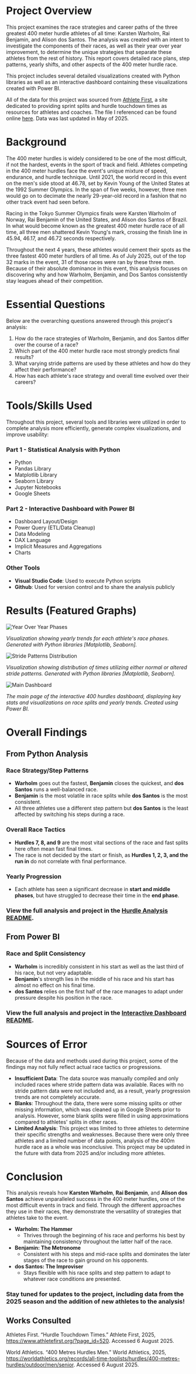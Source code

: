 # Project Overview
This project examines the race strategies and career paths of the three greatest 400 meter hurdle athletes of all time: Karsten Warholm, Rai Benjamin, and Alison dos Santos. The analysis was created with an intent to investigate the components of their races, as well as their year over year improvement, to determine the unique strategies that separate these athletes from the rest of history. This report covers detailed race plans, step patterns, yearly shifts, and other aspects of the 400 meter hurdle race.

This project includes several detailed visualizations created with Python libraries as well as an interactive dashboard containing these visualizations created with Power BI.

All of the data for this project was sourced from [Athlete First](athletefirst.org), a site dedicated to providing sprint splits and hurdle touchdown times as resources for athletes and coaches. The file I referenced can be found online [here](https://www.athletefirst.org/wp-content/uploads/2025/06/Mens-400m-Hurdles-by-athlete-20250520.pdf). Data was last updated in May of 2025.

# Background
The 400 meter hurdles is widely considered to be one of the most difficult, if not the hardest, events in the sport of track and field. Athletes competing in the 400 meter hurdles face the event's unique mixture of speed, endurance, and hurdle technique. Until 2021, the world record in this event on the men's side stood at 46.78, set by Kevin Young of the United States at the 1992 Summer Olympics. In the span of five weeks, however, three men would go on to decimate the nearly 29-year-old record in a fashion that no other track event had seen before. 

Racing in the Tokyo Summer Olympics finals were Karsten Warholm of Norway, Rai Benjamin of the United States, and Alison dos Santos of Brazil. In what would become known as the greatest 400 meter hurdle race of all time, all three men shattered Kevin Young's mark, crossing the finish line in 45.94, 46.17, and 46.72 seconds respectively. 

Throughout the next 4 years, these athletes would cement their spots as the three fastest 400 meter hurdlers of all time. As of July 2025, out of the top 32 marks in the event, 31 of those races were ran by these three men. Because of their absolute dominance in this event, this analysis focuses on discovering why and how Warholm, Benjamin, and Dos Santos consistently stay leagues ahead of their competition.

# Essential Questions
Below are the overarching questions answered through this project's analysis:
1. How do the race strategies of Warholm, Benjamin, and dos Santos differ over the course of a race?
2. Which part of the 400 meter hurdle race most strongly predicts final results?
3. What varying stride patterns are used by these athletes and how do they affect their performance?
4. How has each athlete's race strategy and overall time evolved over their careers?

# Tools/Skills Used
Throughout this project, several tools and libraries were utilized in order to complete analysis more efficiently, generate complex visualizations, and improve usability:
### Part 1 - Statistical Analysis with Python
- Python
- Pandas Library
- Matplotlib Library
- Seaborn Library
- Jupyter Notebooks
- Google Sheets
### Part 2 - Interactive Dashboard with Power BI
- Dashboard Layout/Design
- Power Query (ETL/Data Cleanup)
- Data Modeling
- DAX Language
- Implicit Measures and Aggregations
- Charts

### Other Tools
- **Visual Studio Code**: Used to execute Python scripts
- **Github**: Used for version control and to share the analysis publicly

# Results (Featured Graphs)
![Year Over Year Phases](Images/phases_yoy.png)

*Visualization showing yearly trends for each athlete's race phases. Generated with Python libraries [Matplotlib, Seaborn].*

![Stride Patterns Distribution](Images\normal_vs_changed_stride_distributions.png)

*Visualization showing distribution of times utilizing either normal or altered stride patterns. Generated with Python libraries [Matplotlib, Seaborn].*

![Main Dashboard](Images/hurdle_dash_page1.png)

*The main page of the interactive 400 hurdles dashboard, displaying key stats and visualizations on race splits and yearly trends. Created using Power BI.*


# Overall Findings
## From Python Analysis

### Race Strategy/Step Patterns
- **Warholm** goes out the fastest, **Benjamin** closes the quickest, and **dos Santos** runs a well-balanced race.
- **Benjamin** is the most volatile in race splits while **dos Santos** is the most consistent.
- All three athletes use a different step pattern but **dos Santos** is the least affected by switching his steps during a race.

### Overall Race Tactics
- **Hurdles 7, 8, and 9** are the most vital sections of the race and fast splits here often mean fast final times.
- The race is not decided by the start or finish, as **Hurdles 1, 2, 3, and the run in** do not correlate with final performance.

### Yearly Progression
- Each athlete has seen a significant decrease in **start and middle phases**, but have struggled to decrease their time in the **end phase**.

### **View the full analysis and project in the [Hurdle Analysis README](Python_Analysis/README.md)**.

## From Power BI

### Race and Split Consistency
- **Warholm** is incredibly consistent in his start as well as the last third of his race, but not very adaptable.
- **Benjamin**'s strength lies in the middle of his race and his start has almost no effect on his final time.
- **dos Santos** relies on the first half of the race manages to adapt under pressure despite his position in the race.

### **View the full analysis and project in the [Interactive Dashboard README](PowerBI_Analysis/README.md)**.

# Sources of Error
Because of the data and methods used during this project, some of the findings may not fully reflect actual race tactics or progressions.
- **Insufficient Data**: The data source was manually compiled and only included races where stride pattern data was available. Races with no stride pattern data were not included and, as a result, yearly progression trends are not completely accurate.
- **Blanks**: Throughout the data, there were some missing splits or other missing information, which was cleaned up in Google Sheets prior to analysis. However, some blank splits were filled in using approximations compared to athletes' splits in other races.
- **Limited Analysis**: This project was limited to three athletes to determine their specific strengths and weaknesses. Because there were only three athletes and a limited number of data points, analysis of the 400m hurdle race as a whole was inconclusive. This project may be updated in the future with data from 2025 and/or including more athletes.

# Conclusion
This analysis reveals how **Karsten Warholm**, **Rai Benjamin**, and **Alison dos Santos** achieve unparalleled success in the 400 meter hurdles, one of the most difficult events in track and field. Through the different approaches they use in their races, they demonstrate the versatility of strategies that athletes take to the event.

- **Warholm: The Hammer** 
    - Thrives through the beginning of his race and performs his best by maintaining consistency throughout the latter half of the race.
- **Benjamin: The Metronome** 
    - Consistent with his steps and mid-race splits and dominates the later stages of the race to gain ground on his opponents.
- **dos Santos: The Improviser** 
    - Stays flexible with his race splits and step pattern to adapt to whatever race conditions are presented.

### Stay tuned for updates to the project, including data from the 2025 season and the addition of new athletes to the analysis!

## Works Consulted
Athletes First. “Hurdle Touchdown Times.” Athlete First, 2025, https://www.athletefirst.org/?page_id=520. Accessed 6 August 2025.

World Athletics. “400 Metres Hurdles Men.” World Athletics, 2025, https://worldathletics.org/records/all-time-toplists/hurdles/400-metres-hurdles/outdoor/men/senior. Accessed 6 August 2025.